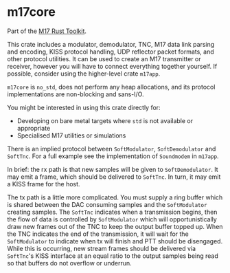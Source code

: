 # m17core

Part of the [M17 Rust Toolkit](https://octet-stream.net/p/m17rt/).

This crate includes a modulator, demodulator, TNC, M17 data link parsing and encoding, KISS protocol handling, UDP reflector packet formats, and other protocol utilities. It can be used to create an M17 transmitter or receiver, however you will have to connect everything together yourself. If possible, consider using the higher-level crate `m17app`.

`m17core` is `no_std`, does not perform any heap allocations, and its protocol implementations are non-blocking and sans-I/O.

You might be interested in using this crate directly for:

* Developing on bare metal targets where `std` is not available or appropriate
* Specialised M17 utilities or simulations

There is an implied protocol between `SoftModulator`, `SoftDemodulator` and `SoftTnc`. For a full example see the implementation of `Soundmodem` in `m17app`.

In brief: the rx path is that new samples will be given to `SoftDemodulator`. It may emit a frame, which should be delivered to `SoftTnc`. In turn, it may emit a KISS frame for the host.

The tx path is a little more complicated. You must supply a ring buffer which is shared between the DAC consuming samples and the `SoftModulator` creating samples. The `SoftTnc` indicates when a transmission begins, then the flow of data is controlled by `SoftModulator` which will opportunistically draw new frames out of the TNC to keep the output buffer topped up. When the TNC indicates the end of the transmission, it will wait for the `SoftModulator` to indicate when tx will finish and PTT should be disengaged. While this is occurring, new stream frames should be delivered via `SoftTnc`'s KISS interface at an equal ratio to the output samples being read so that buffers do not overflow or underrun.

